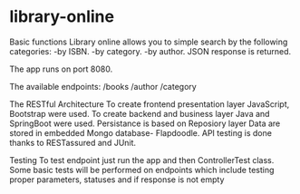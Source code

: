 # library-online

Basic functions
Library online allows you to simple search by the following categories: 
-by ISBN.
-by category.
-by author.
JSON response is returned.

The app runs on port 8080.

The available endpoints:
/books
/author
/category

The RESTful Architecture
To create frontend presentation layer JavaScript, Bootstrap were used.
To create backend and business layer Java and SpringBoot were used.
Persistance is based on Reposiory layer
Data are stored in embedded Mongo database- Flapdoodle.
API testing is done thanks to RESTassured and JUnit.

Testing
To test endpoint just run the app and then ControllerTest class.
Some basic tests will be performed on endpoints which include testing proper parameters, statuses and if response is not empty
